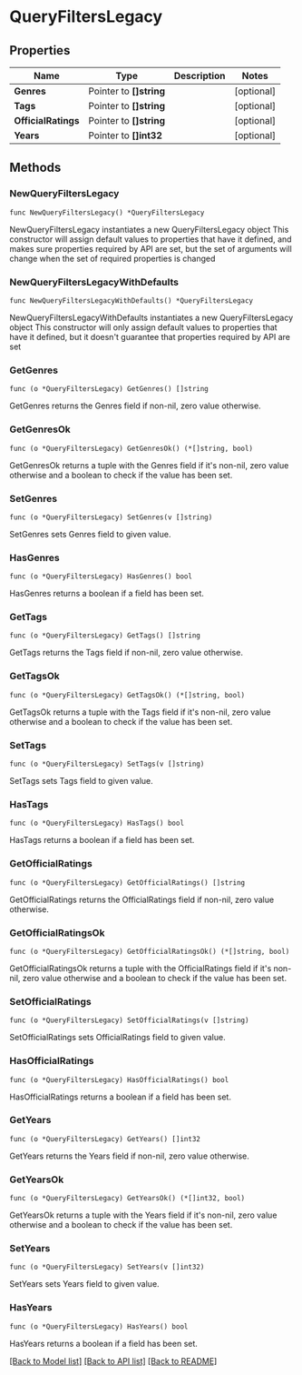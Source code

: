 # QueryFiltersLegacy

## Properties

Name | Type | Description | Notes
------------ | ------------- | ------------- | -------------
**Genres** | Pointer to **[]string** |  | [optional] 
**Tags** | Pointer to **[]string** |  | [optional] 
**OfficialRatings** | Pointer to **[]string** |  | [optional] 
**Years** | Pointer to **[]int32** |  | [optional] 

## Methods

### NewQueryFiltersLegacy

`func NewQueryFiltersLegacy() *QueryFiltersLegacy`

NewQueryFiltersLegacy instantiates a new QueryFiltersLegacy object
This constructor will assign default values to properties that have it defined,
and makes sure properties required by API are set, but the set of arguments
will change when the set of required properties is changed

### NewQueryFiltersLegacyWithDefaults

`func NewQueryFiltersLegacyWithDefaults() *QueryFiltersLegacy`

NewQueryFiltersLegacyWithDefaults instantiates a new QueryFiltersLegacy object
This constructor will only assign default values to properties that have it defined,
but it doesn't guarantee that properties required by API are set

### GetGenres

`func (o *QueryFiltersLegacy) GetGenres() []string`

GetGenres returns the Genres field if non-nil, zero value otherwise.

### GetGenresOk

`func (o *QueryFiltersLegacy) GetGenresOk() (*[]string, bool)`

GetGenresOk returns a tuple with the Genres field if it's non-nil, zero value otherwise
and a boolean to check if the value has been set.

### SetGenres

`func (o *QueryFiltersLegacy) SetGenres(v []string)`

SetGenres sets Genres field to given value.

### HasGenres

`func (o *QueryFiltersLegacy) HasGenres() bool`

HasGenres returns a boolean if a field has been set.

### GetTags

`func (o *QueryFiltersLegacy) GetTags() []string`

GetTags returns the Tags field if non-nil, zero value otherwise.

### GetTagsOk

`func (o *QueryFiltersLegacy) GetTagsOk() (*[]string, bool)`

GetTagsOk returns a tuple with the Tags field if it's non-nil, zero value otherwise
and a boolean to check if the value has been set.

### SetTags

`func (o *QueryFiltersLegacy) SetTags(v []string)`

SetTags sets Tags field to given value.

### HasTags

`func (o *QueryFiltersLegacy) HasTags() bool`

HasTags returns a boolean if a field has been set.

### GetOfficialRatings

`func (o *QueryFiltersLegacy) GetOfficialRatings() []string`

GetOfficialRatings returns the OfficialRatings field if non-nil, zero value otherwise.

### GetOfficialRatingsOk

`func (o *QueryFiltersLegacy) GetOfficialRatingsOk() (*[]string, bool)`

GetOfficialRatingsOk returns a tuple with the OfficialRatings field if it's non-nil, zero value otherwise
and a boolean to check if the value has been set.

### SetOfficialRatings

`func (o *QueryFiltersLegacy) SetOfficialRatings(v []string)`

SetOfficialRatings sets OfficialRatings field to given value.

### HasOfficialRatings

`func (o *QueryFiltersLegacy) HasOfficialRatings() bool`

HasOfficialRatings returns a boolean if a field has been set.

### GetYears

`func (o *QueryFiltersLegacy) GetYears() []int32`

GetYears returns the Years field if non-nil, zero value otherwise.

### GetYearsOk

`func (o *QueryFiltersLegacy) GetYearsOk() (*[]int32, bool)`

GetYearsOk returns a tuple with the Years field if it's non-nil, zero value otherwise
and a boolean to check if the value has been set.

### SetYears

`func (o *QueryFiltersLegacy) SetYears(v []int32)`

SetYears sets Years field to given value.

### HasYears

`func (o *QueryFiltersLegacy) HasYears() bool`

HasYears returns a boolean if a field has been set.


[[Back to Model list]](../README.md#documentation-for-models) [[Back to API list]](../README.md#documentation-for-api-endpoints) [[Back to README]](../README.md)


